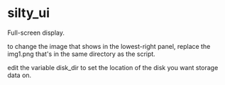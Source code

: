 # silty_ui
Full-screen display.

to change the image that shows in the lowest-right panel, replace the img1.png that's in the same directory as the script.

edit the variable disk_dir to set the location of the disk you want storage data on.
